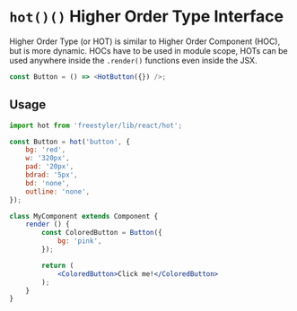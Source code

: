 # `hot()()` Higher Order Type Interface

Higher Order Type (or HOT) is similar to Higher Order Component (HOC), but is more dynamic. HOCs have
to be used in module scope, HOTs can be used anywhere inside the `.render()` functions even inside the JSX.

```jsx
const Button = () => <HotButton({}) />;
```

## Usage

```jsx
import hot from 'freestyler/lib/react/hot';

const Button = hot('button', {
    bg: 'red',
    w: '320px',
    pad: '20px',
    bdrad: '5px',
    bd: 'none',
    outline: 'none',
});

class MyComponent extends Component {
    render () {
        const ColoredButton = Button({
            bg: 'pink',
        });

        return (
            <ColoredButton>Click me!</ColoredButton>
        );
    }
}
```
